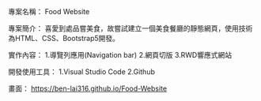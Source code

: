 專案名稱：
Food Website

專案簡介：
喜愛到處品嘗美食，故嘗試建立一個美食餐廳的靜態網頁，使用技術為HTML、CSS、Bootstrap5開發。

實作內容：
1.導覽列應用(Navigation bar)
2.網頁切版
3.RWD響應式網站

開發使用工具：
1.Visual Studio Code
2.Github

畫面：
https://ben-lai316.github.io/Food-Website


